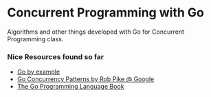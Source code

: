 # Concurrent Programming with Go

Algorithms and other things developed with Go for Concurrent Programming class.


### Nice Resources found so far

- [Go by example](https://gobyexample.com/)
- [Go Concurrency Patterns by Rob Pike @ Google](https://go.dev/talks/2012/concurrency.slide#1)
- [The Go Programming Language Book](https://github.com/neo-liang-sap/book/blob/master/Go/The.Go.Programming.Language.pdf)